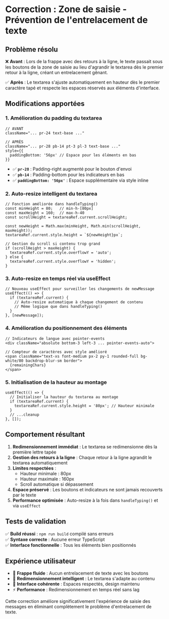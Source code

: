 # Correction : Zone de saisie - Prévention de l'entrelacement de texte

## Problème résolu

❌ **Avant** : Lors de la frappe avec des retours à la ligne, le texte passait sous les boutons de la zone de saisie au lieu d'agrandir le textarea dès le premier retour à la ligne, créant un entrelacement gênant.

✅ **Après** : Le textarea s'ajuste automatiquement en hauteur dès le premier caractère tapé et respecte les espaces réservés aux éléments d'interface.

## Modifications apportées

### 1. **Amélioration du padding du textarea**

```tsx
// AVANT
className="... pr-24 text-base ..."

// APRÈS  
className="... pr-28 pb-14 pt-3 pl-3 text-base ..."
style={{
  paddingBottom: '56px' // Espace pour les éléments en bas
}}
```

- ✅ **`pr-28`** : Padding-right augmenté pour le bouton d'envoi
- ✅ **`pb-14`** : Padding-bottom pour les indicateurs en bas
- ✅ **`paddingBottom: '56px'`** : Espace supplémentaire via style inline

### 2. **Auto-resize intelligent du textarea**

```tsx
// Fonction améliorée dans handleTyping()
const minHeight = 80;   // min-h-[80px]
const maxHeight = 160;  // max-h-40 
const scrollHeight = textareaRef.current.scrollHeight;

const newHeight = Math.max(minHeight, Math.min(scrollHeight, maxHeight));
textareaRef.current.style.height = `${newHeight}px`;

// Gestion du scroll si contenu trop grand
if (scrollHeight > maxHeight) {
  textareaRef.current.style.overflowY = 'auto';
} else {
  textareaRef.current.style.overflowY = 'hidden';
}
```

### 3. **Auto-resize en temps réel via useEffect**

```tsx
// Nouveau useEffect pour surveiller les changements de newMessage
useEffect(() => {
  if (textareaRef.current) {
    // Auto-resize automatique à chaque changement de contenu
    // Même logique que dans handleTyping()
  }
}, [newMessage]);
```

### 4. **Amélioration du positionnement des éléments**

```tsx
// Indicateurs de langue avec pointer-events
<div className="absolute bottom-3 left-3 ... pointer-events-auto">

// Compteur de caractères avec style amélioré
<span className="text-xs font-medium px-2 py-1 rounded-full bg-white/80 backdrop-blur-sm border">
  {remainingChars}
</span>
```

### 5. **Initialisation de la hauteur au montage**

```tsx
useEffect(() => {
  // Initialiser la hauteur du textarea au montage
  if (textareaRef.current) {
    textareaRef.current.style.height = '80px'; // Hauteur minimale
  }
  // ...cleanup
}, []);
```

## Comportement résultant

1. **Redimensionnement immédiat** : Le textarea se redimensionne dès la première lettre tapée
2. **Gestion des retours à la ligne** : Chaque retour à la ligne agrandit le textarea automatiquement
3. **Limites respectées** : 
   - Hauteur minimale : 80px
   - Hauteur maximale : 160px  
   - Scroll automatique si dépassement
4. **Espace préservé** : Les boutons et indicateurs ne sont jamais recouverts par le texte
5. **Performance optimisée** : Auto-resize à la fois dans `handleTyping()` et via `useEffect`

## Tests de validation

✅ **Build réussi** : `npm run build` compilé sans erreurs  
✅ **Syntaxe correcte** : Aucune erreur TypeScript  
✅ **Interface fonctionnelle** : Tous les éléments bien positionnés

## Expérience utilisateur

- 🎯 **Frappe fluide** : Aucun entrelacement de texte avec les boutons
- 📏 **Redimensionnement intelligent** : Le textarea s'adapte au contenu
- 🎨 **Interface cohérente** : Espaces respectés, design maintenu
- ⚡ **Performance** : Redimensionnement en temps réel sans lag

Cette correction améliore significativement l'expérience de saisie des messages en éliminant complètement le problème d'entrelacement de texte.
